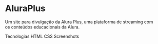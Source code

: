 # AluraPlus

Um site para divulgação da Alura Plus, uma plataforma de streaming com os conteúdos educacionais da Alura.

Tecnologias
HTML
CSS
Screenshots
